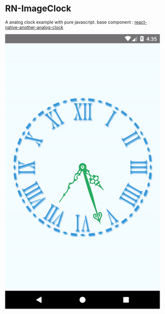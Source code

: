 # RN-ImageClock
A analog clock example with pure javascript.
base component : <a href="https://www.npmjs.com/package/react-native-another-analog-clock">react-native-another-analog-clock</a>

 <img src="demo/demo.gif" width=540 >

